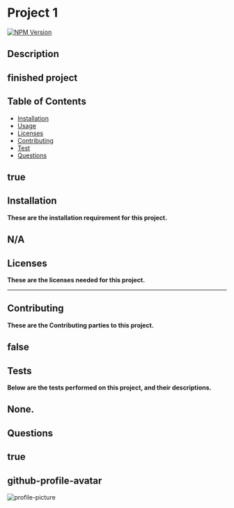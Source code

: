 # Project 1 
[![NPM Version](https://img.shields.io/npm/v/npm.svg?style=flat)]()
## Description  

finished project
--------------
## Table of Contents
- [Installation](#Installation)
- [Usage](#Usage)
- [Licenses](#Licenses)
- [Contributing](#Contributing)
- [Test](#Test)
- [Questions](#Questions)

true
--------------
## Installation
**These are the installation requirement for this project.**

N/A
--------------
## Licenses
**These are the licenses needed for this project.**


--------------
## Contributing
**These are the Contributing parties to this project.**

false
--------------
## Tests
**Below are the tests performed on this project, and their descriptions.**

None.
--------------
## Questions

true
--------------
## github-profile-avatar
![profile-picture](undefined=250x)
